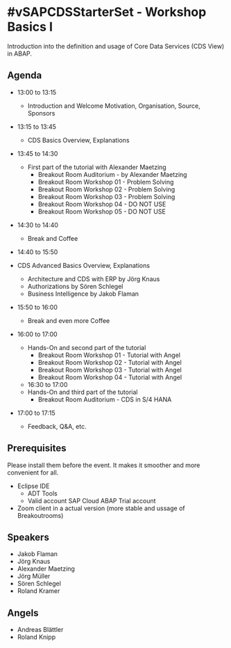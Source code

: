 # #vSAPCDSStarterSet - Workshop Basics I

Introduction into the definition and usage of Core Data Services (CDS View) in ABAP.

## Agenda

- 13:00 to 13:15
  - Introduction and Welcome
    Motivation, Organisation, Source, Sponsors
- 13:15 to 13:45
  - CDS Basics Overview, Explanations
- 13:45 to 14:30
  - First part of the tutorial with Alexander Maetzing
    - Breakout Room Auditorium - by Alexander Maetzing
    - Breakout Room Workshop 01 - Problem Solving
    - Breakout Room Workshop 02 - Problem Solving
    - Breakout Room Workshop 03 - Problem Solving 
    - Breakout Room Workshop 04 - DO NOT USE
    - Breakout Room Workshop 05 - DO NOT USE
    
- 14:30 to 14:40
  - Break and Coffee
- 14:40 to 15:50
- CDS Advanced Basics Overview, Explanations
  - Architecture and CDS with ERP by Jörg Knaus
  - Authorizations by Sören Schlegel
  - Business Intelligence by Jakob Flaman
- 15:50 to 16:00
  - Break and even more Coffee 
- 16:00 to 17:00
  - Hands-On and second part of the tutorial
    - Breakout Room Workshop 01 - Tutorial with Angel
    - Breakout Room Workshop 02 - Tutorial with Angel
    - Breakout Room Workshop 03 - Tutorial with Angel
    - Breakout Room Workshop 04 - Tutorial with Angel
  - 16:30 to 17:00
  - Hands-On and third part of the tutorial
    - Breakout Room Auditorium - CDS in S/4 HANA
- 17:00 to 17:15
  - Feedback, Q&A, etc.

## Prerequisites
Please install them before the event. It makes it smoother and more convenient for all.
- Eclipse IDE
  - ADT Tools
  - Valid account SAP Cloud ABAP Trial account
- Zoom client in a actual version (more stable and ussage of Breakoutrooms)


## Speakers
- Jakob Flaman
- Jörg Knaus
- Alexander Maetzing
- Jörg Müller
- Sören Schlegel
- Roland Kramer 

## Angels
- Andreas Blättler
- Roland Knipp



